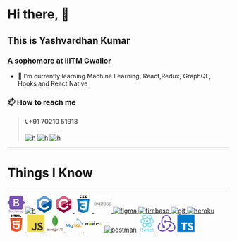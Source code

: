 # Hi there, 👋

## This is Yashvardhan Kumar
### A sophomore at IIITM Gwalior
<!--
**YashvardhanKumar/YashvardhanKumar** is a ✨ _special_ ✨ repository because its `README.md` (this file) appears on your GitHub profile.

Here are some ideas to get you started:

- 🔭 I’m currently working on ...
- 🌱 I’m currently learning ...
- 👯 I’m looking to collaborate on ...
- 🤔 I’m looking for help with ...
- 💬 Ask me about ...
- 📫 How to reach me: ...
- 😄 Pronouns: ...
- ⚡ Fun fact: ...
-->

- 🌱 I’m currently learning Machine Learning, React,Redux, GraphQL, Hooks and React Native

### 📫 How to reach me

> #### 📞 +91 70210 51913
> <a href="https://www.linkedin.com/in/yashvardhan-kumar-360693216/"><img src="https://cdn-icons-png.flaticon.com/512/174/174857.png" height="40px" width="40px" alt="h"></a>
<a href="https://www.facebook.com/yashvardhan.kumar.1214"><img src="https://upload.wikimedia.org/wikipedia/commons/thumb/b/b8/2021_Facebook_icon.svg/1200px-2021_Facebook_icon.svg.png" height="40px" width="40px" alt="h"></a>
<a href="https://www.facebook.com/yashvardhan.kumar.1214"><img src="https://upload.wikimedia.org/wikipedia/commons/thumb/b/b8/2021_Facebook_icon.svg/1200px-2021_Facebook_icon.svg.png" height="40px" width="40px" alt="h"></a>

---
# Things I Know
___

<a href="https://getbootstrap.com" rel="nofollow"><img src="https://raw.githubusercontent.com/devicons/devicon/master/icons/bootstrap/bootstrap-plain-wordmark.svg" alt="bootstrap" width="40" height="40" style="max-width: 100%"/></a><a href="https://colab.research.google.com"><img src="https://colab.research.google.com/img/colab_favicon_256px.png" height="40px" width="40px" alt="h" style="max-width: 100%"/></a><a href="https://www.cprogramming.com/" rel="nofollow"><img src="https://raw.githubusercontent.com/devicons/devicon/master/icons/c/c-original.svg" alt="c" width="40" height="40" style="max-width: 100%"/></a>
<a href="https://www.w3schools.com/cpp/" rel="nofollow">
    <img
    src="https://raw.githubusercontent.com/devicons/devicon/master/icons/cplusplus/cplusplus-original.svg"
    alt="cplusplus"
    width="40"
    height="40"
    style="max-width: 100%"
    />
</a>
<a href="https://www.w3schools.com/css/" rel="nofollow">
    <img
    src="https://raw.githubusercontent.com/devicons/devicon/master/icons/css3/css3-original-wordmark.svg"
    alt="css3"
    width="40"
    height="40"
    style="max-width: 100%"
    />
</a>
<a href="https://expressjs.com" rel="nofollow">
    <img
    src="https://raw.githubusercontent.com/devicons/devicon/master/icons/express/express-original-wordmark.svg"
    alt="express"
    width="40"
    height="40"
    style="max-width: 100%"
    />
</a>
<a href="https://www.figma.com/" rel="nofollow">
    <img
    src="https://camo.githubusercontent.com/ed93c2b000a76ceaad1503e7eb9356591b885227e82a36a005b9d3498b303ba5/68747470733a2f2f7777772e766563746f726c6f676f2e7a6f6e652f6c6f676f732f6669676d612f6669676d612d69636f6e2e737667"
    alt="figma"
    width="40"
    height="40"
    data-canonical-src="https://www.vectorlogo.zone/logos/figma/figma-icon.svg"
    style="max-width: 100%"
    />
</a>
<a href="https://firebase.google.com/" rel="nofollow">
    <img
    src="https://camo.githubusercontent.com/dd4b2422ed3bfc9da88c43d18550375c66f9584327dff7ecc19315ce50b96f07/68747470733a2f2f7777772e766563746f726c6f676f2e7a6f6e652f6c6f676f732f66697265626173652f66697265626173652d69636f6e2e737667"
    alt="firebase"
    width="40"
    height="40"
    data-canonical-src="https://www.vectorlogo.zone/logos/firebase/firebase-icon.svg"
    style="max-width: 100%"
    />
</a>
<a href="https://git-scm.com/" rel="nofollow">
    <img
    src="https://camo.githubusercontent.com/fbfcb9e3dc648adc93bef37c718db16c52f617ad055a26de6dc3c21865c3321d/68747470733a2f2f7777772e766563746f726c6f676f2e7a6f6e652f6c6f676f732f6769742d73636d2f6769742d73636d2d69636f6e2e737667"
    alt="git"
    width="40"
    height="40"
    data-canonical-src="https://www.vectorlogo.zone/logos/git-scm/git-scm-icon.svg"
    style="max-width: 100%"
    />
</a>
<a href="https://heroku.com" rel="nofollow">
    <img
    src="https://camo.githubusercontent.com/df12cb598044a3f38efc1f45e3580558c324cf8789b79487125044eeebcc4dee/68747470733a2f2f7777772e766563746f726c6f676f2e7a6f6e652f6c6f676f732f6865726f6b752f6865726f6b752d69636f6e2e737667"
    alt="heroku"
    width="40"
    height="40"
    data-canonical-src="https://www.vectorlogo.zone/logos/heroku/heroku-icon.svg"
    style="max-width: 100%"
    />
</a>
<a href="https://www.w3.org/html/" rel="nofollow">
    <img
    src="https://raw.githubusercontent.com/devicons/devicon/master/icons/html5/html5-original-wordmark.svg"
    alt="html5"
    width="40"
    height="40"
    style="max-width: 100%"
    />
</a>
<a
    href="https://developer.mozilla.org/en-US/docs/Web/JavaScript"
    rel="nofollow">
    <img
    src="https://raw.githubusercontent.com/devicons/devicon/master/icons/javascript/javascript-original.svg"
    alt="javascript"
    width="40"
    height="40"
    style="max-width: 100%"
    />
</a>
<a href="https://www.mongodb.com/" rel="nofollow">
    <img
    src="https://raw.githubusercontent.com/devicons/devicon/master/icons/mongodb/mongodb-original-wordmark.svg"
    alt="mongodb"
    width="40"
    height="40"
    style="max-width: 100%"
    />
</a>
<a href="https://www.mysql.com/" rel="nofollow">
    <img
    src="https://raw.githubusercontent.com/devicons/devicon/master/icons/mysql/mysql-original-wordmark.svg"
    alt="mysql"
    width="40"
    height="40"
    style="max-width: 100%"
    />
</a>
<a href="https://nodejs.org" rel="nofollow">
    <img
    src="https://raw.githubusercontent.com/devicons/devicon/master/icons/nodejs/nodejs-original-wordmark.svg"
    alt="nodejs"
    width="40"
    height="40"
    style="max-width: 100%"
    />
</a>
<a href="https://postman.com" rel="nofollow">
    <img
    src="https://camo.githubusercontent.com/93b32389bf746009ca2370de7fe06c3b5146f4c99d99df65994f9ced0ba41685/68747470733a2f2f7777772e766563746f726c6f676f2e7a6f6e652f6c6f676f732f676574706f73746d616e2f676574706f73746d616e2d69636f6e2e737667"
    alt="postman"
    width="40"
    height="40"
    data-canonical-src="https://www.vectorlogo.zone/logos/getpostman/getpostman-icon.svg"
    style="max-width: 100%"
    />
</a>
<a href="https://reactjs.org/" rel="nofollow">
    <img
    src="https://raw.githubusercontent.com/devicons/devicon/master/icons/react/react-original-wordmark.svg"
    alt="react"
    width="40"
    height="40"
    style="max-width: 100%"
    />
</a>
<a href="https://redux.js.org" rel="nofollow">
    <img
    src="https://raw.githubusercontent.com/devicons/devicon/master/icons/redux/redux-original.svg"
    alt="redux"
    width="40"
    height="40"
    style="max-width: 100%"
    />
</a>
<a href="https://www.typescriptlang.org/" rel="nofollow">
    <img
    src="https://raw.githubusercontent.com/devicons/devicon/master/icons/typescript/typescript-original.svg"
    alt="typescript"
    width="40"
    height="40"
    style="max-width: 100%"
    />
</a>
